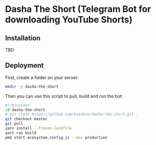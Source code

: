 # Dasha The Short (Telegram Bot for downloading YouTube Shorts)

## Installation

TBD

## Deployment

First, create a folder on your server:

```bash
mkdir -p dasha-the-short
```

Then you can use this script to pull, build and run the bot:
```bash
#!/bin/bash
cd dasha-the-short
# git clone https://github.com/ksenkso/dasha-the-short.git .
git checkout master
git pull
yarn install --frozen-lockfile
yarn run build
pm2 start ecosystem.config.js --env production
```
